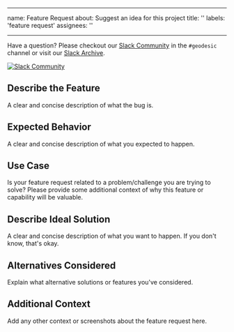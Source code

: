 [comment]: # ( Copyright Contributors to the Open Cluster Management project )

---
name: Feature Request
about: Suggest an idea for this project
title: ''
labels: 'feature request'
assignees: ''

---

Have a question? Please checkout our [Slack Community](https://slack.cloudposse.com) in the `#geodesic` channel or visit our [Slack Archive](https://archive.sweetops.com/geodesic/). 

[![Slack Community](https://slack.cloudposse.com/badge.svg)](https://slack.cloudposse.com)

## Describe the Feature

A clear and concise description of what the bug is. 

## Expected Behavior

A clear and concise description of what you expected to happen.

## Use Case

Is your feature request related to a problem/challenge you are trying to solve? Please provide some additional context of why this feature or capability will be valuable.

## Describe Ideal Solution

A clear and concise description of what you want to happen. If you don't know, that's okay.

## Alternatives Considered

Explain what alternative solutions or features you've considered.

## Additional Context

Add any other context or screenshots about the feature request here.